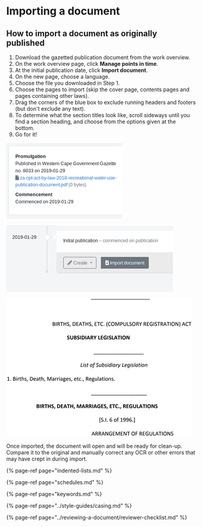# Importing a document

## How to import a document as originally published

1. Download the gazetted publication document from the work overview.
2. On the work overview page, click **Manage points in time**.
3. At the initial publication date, click **Import document**.
4. On the new page, choose a language.
5. Choose the file you downloaded in Step 1.
6. Choose the pages to import \(skip the cover page, contents pages and pages containing other laws\).
7. Drag the corners of the blue box to exclude running headers and footers \(but don't exclude any text\).
8. To determine what the section titles look like, scroll sideways until you find a section heading, and choose from the options given at the bottom.
9. Go for it!

![The gazetted publication document](../.gitbook/assets/image%20%286%29.png)

![The initial publication date](../.gitbook/assets/image%20%281%29.png)

![Excluding running heads, choosing the correct section heading style](../.gitbook/assets/image%20%2824%29.png)

Once imported, the document will open and will be ready for clean-up. Compare it to the original and manually correct any OCR or other errors that may have crept in during import.

{% page-ref page="indented-lists.md" %}

{% page-ref page="schedules.md" %}

{% page-ref page="keywords.md" %}

{% page-ref page="../style-guides/casing.md" %}

{% page-ref page="../reviewing-a-document/reviewer-checklist.md" %}



